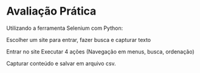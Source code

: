 # Avaliação Prática

Utilizando a ferramenta Selenium com Python: 

Escolher um site para entrar, fazer busca e capturar texto

Entrar no site
Executar 4 ações (Navegação em menus, busca, ordenação)

Capturar conteúdo e salvar em arquivo csv.
